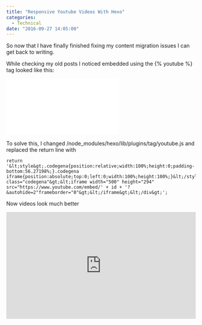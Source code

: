 ```yaml
---
title: "Responsive Youtube Videos With Hexo"
categories:
  - Technical
date: "2016-09-27 14:05:00"
---
```


So now that I have finally finished fixing my content migration issues I can get back to writing.

While checking my old posts I noticed embedded using the &#123;% youtube %&#125; tag looked like this:<!--more-->

<p><div class="video-container"><iframe src="//www.youtube.com/embed/tcG_15pkIkc" frameborder="0" allowfullscreen></iframe></div></p>

To solve this, I changed /node_modules/hexo/lib/plugins/tag/youtube.js and replaced the return line with

```none
return '&lt;style&gt;.codegena{position:relative;width:100%;height:0;padding-bottom:56.27198%;}.codegena iframe{position:absolute;top:0;left:0;width:100%;height:100%;}&lt;/style&gt;&lt;div class="codegena"&gt;&lt;iframe width="500" height="294" src="https://www.youtube.com/embed/' + id + '?&autohide=2"frameborder="0"&gt;&lt;/iframe&gt;&lt;/div&gt;';
```

Now videos look much better

<p><style>.codegena{position:relative;width:100%;height:0;padding-bottom:56.27198%;}.codegena iframe{position:absolute;top:0;left:0;width:100%;height:100%;}</style><div class="codegena"><iframe width="500" height="294" src="https://www.youtube.com/embed/tcG_15pkIkc?&autohide=2" frameborder="0"></iframe></div></p>
